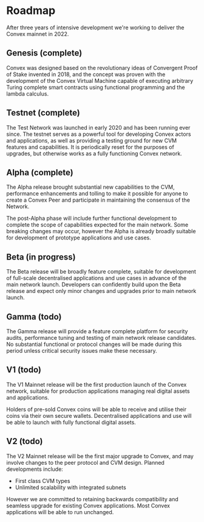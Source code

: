 # Roadmap

After three years of intensive development we're working to deliver the Convex mainnet in 2022.

## Genesis (complete)

Convex was designed based on the revolutionary ideas of Convergent Proof of Stake invented in 2018, and the concept was proven with the development of the Convex Virtual Machine capable of executing arbitrary Turing complete smart contracts using functional programming and the lambda calculus.

## Testnet (complete)

The Test Network was launched in early 2020 and has been running ever since. The testnet serves as a powerful tool for developing Convex actors and applications, as well as providing a testing ground for new CVM features and capabilities. It is periodically reset for the purposes of upgrades, but otherwise works as a fully functioning Convex network.

## Alpha (complete)

The Alpha release brought substantial new capabilities to the CVM, performance enhancements and tolling to make it possible for anyone to create a Convex Peer and participate in maintaining the consensus of the Network. 

The post-Alpha phase will include further functional development to complete the scope of capabilities expected for the main network. Some breaking changes may occur, however the Alpha is already broadly suitable for development of prototype applications and use cases.

## Beta (in progress)

The Beta release will be broadly feature complete, suitable for development of full-scale decentralised applications and use cases in advance of the main network launch. Developers can confidently build upon the Beta release and expect only minor changes and upgrades prior to main network launch.

## Gamma (todo)

The Gamma release will provide a feature complete platform for security audits, performance tuning and testing of main network release candidates. No substantial functional or protocol changes will be made during this period unless critical security issues make these necessary. 

## V1 (todo)

The V1 Mainnet release will be the first production launch of the Convex network, suitable for production applications managing real digital assets and applications. 

Holders of pre-sold Convex coins will be able to receive and utilise their coins via their own secure wallets. Decentralised applications and use will be able to launch with fully functional digital assets.

## V2 (todo)

The V2 Mainnet release will be the first major upgrade to Convex, and may involve changes to the peer protocol and CVM design.  Planned developments include:
- First class CVM types
- Unlimited scalability with integrated subnets

However we are committed to retaining backwards compatibility and seamless upgrade for existing Convex applications. Most Convex applications will be able to run unchanged.

